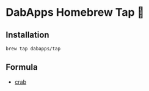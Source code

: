 # DabApps Homebrew Tap 🍻

## Installation

```
brew tap dabapps/tap
```

## Formula

- [crab](https://github.com/dabapps/crab)
